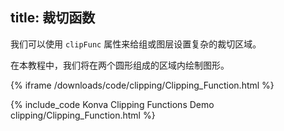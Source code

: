 title: 裁切函数
---

我们可以使用 `clipFunc` 属性来给组或图层设置复杂的裁切区域。

在本教程中，我们将在两个圆形组成的区域内绘制图形。

{% iframe /downloads/code/clipping/Clipping_Function.html %}

{% include_code Konva Clipping Functions Demo clipping/Clipping_Function.html %}
